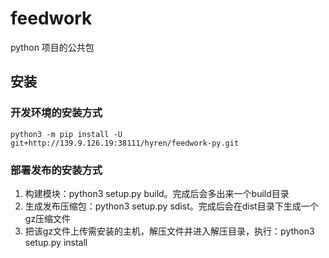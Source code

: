 # feedwork
python 项目的公共包

## 安装
### 开发环境的安装方式
```shell
python3 -m pip install -U git+http://139.9.126.19:38111/hyren/feedwork-py.git
```

### 部署发布的安装方式

1. 构建模块：python3 setup.py build。完成后会多出来一个build目录
2. 生成发布压缩包：python3 setup.py sdist。完成后会在dist目录下生成一个gz压缩文件
3. 把该gz文件上传需安装的主机，解压文件并进入解压目录，执行：python3 setup.py install
